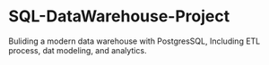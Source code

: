 # SQL-DataWarehouse-Project
Buliding a modern data warehouse with PostgresSQL, Including ETL process, dat modeling, and analytics.

